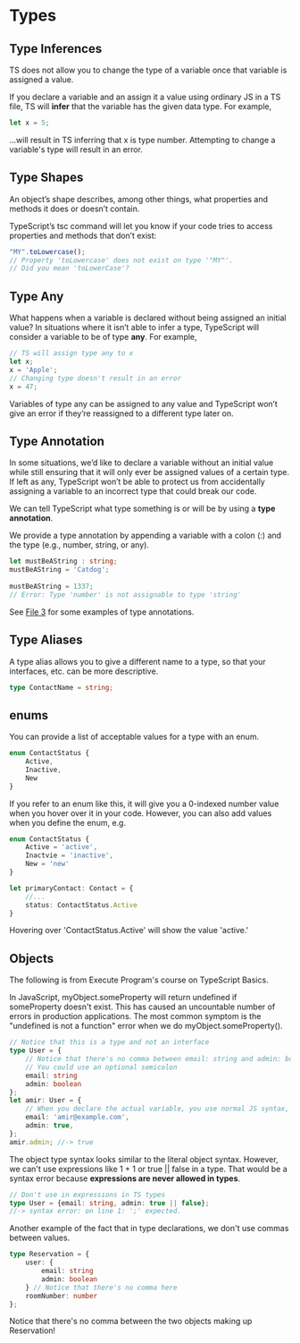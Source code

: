 # Types

## Type **Inferences**

TS does not allow you to change the type of a variable once that variable is assigned a value.

If you declare a variable and an assign it a value using ordinary JS in a TS file, TS will **infer** that the variable has the given data type.  For example, 

```js
let x = 5; 
```

...will result in TS inferring that x is type number. Attempting to change a variable's type will result in an error.

## Type **Shapes**

An object’s shape describes, among other things, what properties and methods it does or doesn’t contain.

TypeScript’s tsc command will let you know if your code tries to access properties and methods that don’t exist:

```js
"MY".toLowercase();
// Property 'toLowercase' does not exist on type '"MY"'.
// Did you mean 'toLowerCase'?
```

## Type **Any**

What happens when a variable is declared without being assigned an initial value? In situations where it isn’t able to infer a type, TypeScript will consider a variable to be of type **any**. For example,

```ts
// TS will assign type any to x
let x;
x = 'Apple';
// Changing type doesn't result in an error
x = 47;
```

Variables of type any can be assigned to any value and TypeScript won’t give an error if they’re reassigned to a different type later on.

## Type Annotation

In some situations, we’d like to declare a variable without an initial value while still ensuring that it will only ever be assigned values of a certain type. If left as any, TypeScript won’t be able to protect us from accidentally assigning a variable to an incorrect type that could break our code.

We can tell TypeScript what type something is or will be by using a **type annotation**.

We provide a type annotation by appending a variable with a colon (:) and the type (e.g., number, string, or any).

```ts
let mustBeAString : string;
mustBeAString = 'Catdog';
 
mustBeAString = 1337;
// Error: Type 'number' is not assignable to type 'string'
```

See [File 3](./f003-type-examples.md) for some examples of type annotations.

## Type Aliases

A type alias allows you to give a different name to a type, so that your interfaces, etc. can be more descriptive.

```ts
type ContactName = string;
```

## enums

You can provide a list of acceptable values for a type with an enum.

```ts
enum ContactStatus {
    Active,
    Inactive,
    New
}
```

If you refer to an enum like this, it will give you a 0-indexed number value when you hover over it in your code. However, you can also add values when you define the enum, e.g.

```ts
enum ContactStatus {
    Active = 'active',
    Inactvie = 'inactive',
    New = 'new'
}

let primaryContact: Contact = {
    //...
    status: ContactStatus.Active
}
```

Hovering over 'ContactStatus.Active' will show the value 'active.'

## Objects

The following is from Execute Program's course on TypeScript Basics.

In JavaScript, myObject.someProperty will return undefined if someProperty doesn't exist. This has caused an uncountable number of errors in production applications. The most common symptom is the "undefined is not a function" error when we do myObject.someProperty().

```ts
// Notice that this is a type and not an interface
type User = {
    // Notice that there's no comma between email: string and admin: boolean
    // You could use an optional semicolon
    email: string
    admin: boolean
};
let amir: User = {
    // When you declare the actual variable, you use normal JS syntax, including the comma
    email: 'amir@example.com',
    admin: true,
};
amir.admin; //-> true
```

The object type syntax looks similar to the literal object syntax. However, we can't use expressions like 1 + 1 or true || false in a type. That would be a syntax error because **expressions are never allowed in types**.

```ts
// Don't use in expressions in TS types
type User = {email: string, admin: true || false};
//-> syntax error: on line 1: ';' expected.
```

Another example of the fact that in type declarations, we don't use commas between values.

```ts
type Reservation = {
    user: {
        email: string
        admin: boolean
    } // Notice that there's no comma here
    roomNumber: number
};
```

Notice that there's no comma between the two objects making up Reservation!
